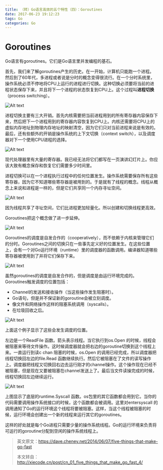 ```yaml
---
title: （转）Go语言高效的五个特性（四）：Goroutines
date: 2017-06-23 19:12:23
tags: Go
categories: Go
---
```


# Goroutines

Go语言有goroutines。它们是Go语言里并发编程的基石。

首先，我们来了解goroutines产生的历史。在一开始，计算机只能跑一个进程。然后到了60年代，多进程或者说是分时的概念变得很流行。在一个分时系统里，操作系统必须不停地将CPU上运行的进程进行切换。这种切换必须要将当前的进程状态保存下来，并且将下一个进程的状态恢复到CPU上。这个过程叫**进程切换**（process switching）。

<!--more-->

![Alt text](http://7xsp5x.com2.z0.glb.clouddn.com/%E4%BD%BFGo%E8%AF%AD%E8%A8%80%E9%AB%98%E6%95%88%E7%9A%84%E4%BA%94%E4%B8%AA%E7%89%B9%E6%80%A7%EF%BC%88%E5%9B%9B%EF%BC%8901.jpg)

进程切换主要有三大开销。首先内核需要把当前进程用到的所有寄存器内容保存下来，然后把下一个进程用到的寄存器内容恢复到CPU上。内核还需要将CPU上的虚拟内存地址到物理内存地址的映射清空，因为它们只对当前进程来说是有效的。最后，还有些额外的开销是操作系统的上下文切换（context switch），以及调度器对下一个使用CPU进程的选择。

![Alt text](http://7xsp5x.com2.z0.glb.clouddn.com/%E4%BD%BFGo%E8%AF%AD%E8%A8%80%E9%AB%98%E6%95%88%E7%9A%84%E4%BA%94%E4%B8%AA%E7%89%B9%E6%80%A7%EF%BC%88%E5%9B%9B%EF%BC%8902.jpg)

现代处理器里有大量的寄存器。我已经无法将它们都写在一页演讲幻灯片上。你应该大致有概念保存和恢复它们需要多少时间里。

进程切换可以在一个进程执行过程中的任何位置发生。操作系统需要保存所有这些寄存器，因为它不知道哪些寄存器是被用到的。于是就有了线程的概念。线程从概念上来说和进程是一样的，但是它们共享同一个内存寻址空间。

![Alt text](http://7xsp5x.com2.z0.glb.clouddn.com/%E4%BD%BFGo%E8%AF%AD%E8%A8%80%E9%AB%98%E6%95%88%E7%9A%84%E4%BA%94%E4%B8%AA%E7%89%B9%E6%80%A7%EF%BC%88%E5%9B%9B%EF%BC%8903.jpg)

因为线程共享了寻址空间，它们比进程更加轻量化。所以创建和切换线程更高效。

Goroutines把这个概念做了进一步延伸。

![Alt text](http://7xsp5x.com2.z0.glb.clouddn.com/%E4%BD%BFGo%E8%AF%AD%E8%A8%80%E9%AB%98%E6%95%88%E7%9A%84%E4%BA%94%E4%B8%AA%E7%89%B9%E6%80%A7%EF%BC%88%E5%9B%9B%EF%BC%8904.jpg)

Goroutines的调度是自发合作的（cooperatively），而不依赖于内核来管理它们的分时。Goroutines之间的切换只在一些事先定义好的位置发生。在这些位置上，会有一个对Go运行环境（runtime）里的调度器的函数调用。编译器知道哪些寄存器被使用到了并将它们保存下来。

![Alt text](http://7xsp5x.com2.z0.glb.clouddn.com/%E4%BD%BFGo%E8%AF%AD%E8%A8%80%E9%AB%98%E6%95%88%E7%9A%84%E4%BA%94%E4%B8%AA%E7%89%B9%E6%80%A7%EF%BC%88%E5%9B%9B%EF%BC%8905.jpg)

虽然goroutines的调度是自发合作的，但是调度是由运行环境完成的。Goroutines触发调度的位置包括：

- Channel的发送和接收操作（当这些操作发生阻塞时）。
- Go语句，但是并不保证新的goroutine会被立刻调度。
- 像文件和网络操作这样的阻塞系统调用（syscalls）。
- 在垃圾回收之后。

![Alt text](http://7xsp5x.com2.z0.glb.clouddn.com/%E4%BD%BFGo%E8%AF%AD%E8%A8%80%E9%AB%98%E6%95%88%E7%9A%84%E4%BA%94%E4%B8%AA%E7%89%B9%E6%80%A7%EF%BC%88%E5%9B%9B%EF%BC%8906.jpg)
 
上面这个例子显示了这些会发生调度的位置。

左边是一个ReadFile 函数。箭头表示线程。当它执行到os.Open 的时候，线程会被阻塞来等待文件操作。这时候调度器就会把右边的goroutine切换到这个线程上来。一直运行到读c chan 阻塞的时候，os.Open 的调用已经完成，所以调度器把线程切换回左边的file.Read 函数继续执行。然后它被阻塞在了文件的读写操作上。调度器把线程又切换回右边去运行刚才的channel操作。这个操作现在已经不被阻塞，但是现在又要被阻塞在channel发送上了。最后当文件读操完成的时候，线程切换回左边继续运行。

![Alt text](http://7xsp5x.com2.z0.glb.clouddn.com/%E4%BD%BFGo%E8%AF%AD%E8%A8%80%E9%AB%98%E6%95%88%E7%9A%84%E4%BA%94%E4%B8%AA%E7%89%B9%E6%80%A7%EF%BC%88%E5%9B%9B%EF%BC%8907.jpg)

上图显示了底层的runtime.Syscall 函数。os包里的其它函数都会用到它。当你的代码需要调用操作系统接口的时候，这个函数都会被调用。这里对entersyscall 的调用通知了Go的运行环境这个线程将要被阻塞。这样，当这个线程被阻塞的时候，运行环境会创建出一个新的线程来运行其它的goroutines。

这样的好处就是每个Go进程只需要少量的操作系统线程。Go的运行环境来负责将可运行的goroutine分配到空闲的操作系统线程上。

> 英文原文：https://dave.cheney.net/2014/06/07/five-things-that-make-go-fast
> 
> 本文转自：http://xiecode.cn/post/cn_01_five_things_that_make_go_fast_4/